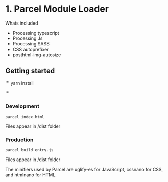 # 1. Parcel Module Loader
Whats included
- Processing typescript
- Processing Js
- Processing SASS
- CSS autoprefixer
- posthtml-img-autosize 

## Getting started

'''
yarn install

'''

### Development

```
parcel index.html
```

Files appear in /dist folder

### Production

```
parcel build entry.js
```
Files appear in /dist folder

The minifiers used by Parcel are uglify-es for JavaScript, cssnano for CSS, and htmlnano for HTML.